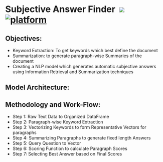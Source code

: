 # Subjective Answer Finder &nbsp;[![](https://img.shields.io/badge/python-3.8.5-blue.svg)](https://www.python.org/downloads/) [![platform](https://img.shields.io/badge/platform-JupyterNB-red.svg)](https://github.com/Viral-Doshi/Auto-Answering-NLP) 


## Objectives:<br>
* Keyword Extraction: To get keywords which best define the document<br>
* Summarization: to generate paragraph-wise Summaries of the document<br>
* Creating a NLP model which generates automatic subjective answers using Information Retrieval and Summarization techniques<br>


## Model Architecture:<br>

## Methodology and Work-Flow:<br>
* Step 1:  Raw Text Data to Organized DataFrame
* Step 2:  Paragraph-wise Keyword Extraction
* Step 3:  Vectorizing Keywords to form Representative Vectors for paragraphs
* Step 4:  Summarizing Paragraphs to generate fixed length Answers
* Step 5:  Query Question to Vector
* Step 6:  Scoring Function to calculate Paragraph Scores
* Step 7:  Selecting Best Answer based on Final Scores

